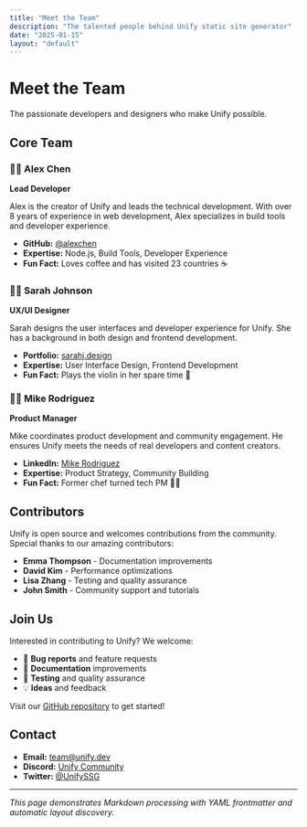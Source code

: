 ```yaml
---
title: "Meet the Team"
description: "The talented people behind Unify static site generator"
date: "2025-01-15"
layout: "default"
---
```


# Meet the Team

The passionate developers and designers who make Unify possible.

## Core Team

### 👨‍💻 Alex Chen
**Lead Developer**

Alex is the creator of Unify and leads the technical development. With over 8 years of experience in web development, Alex specializes in build tools and developer experience.

- **GitHub:** [@alexchen](https://github.com/alexchen)
- **Expertise:** Node.js, Build Tools, Developer Experience
- **Fun Fact:** Loves coffee and has visited 23 countries ☕

### 👩‍🎨 Sarah Johnson
**UX/UI Designer**

Sarah designs the user interfaces and developer experience for Unify. She has a background in both design and frontend development.

- **Portfolio:** [sarahj.design](https://sarahj.design)
- **Expertise:** User Interface Design, Frontend Development
- **Fun Fact:** Plays the violin in her spare time 🎻

### 👨‍💼 Mike Rodriguez
**Product Manager**

Mike coordinates product development and community engagement. He ensures Unify meets the needs of real developers and content creators.

- **LinkedIn:** [Mike Rodriguez](https://linkedin.com/in/mike-rodriguez)
- **Expertise:** Product Strategy, Community Building
- **Fun Fact:** Former chef turned tech PM 👨‍🍳

## Contributors

Unify is open source and welcomes contributions from the community. Special thanks to our amazing contributors:

- **Emma Thompson** - Documentation improvements
- **David Kim** - Performance optimizations  
- **Lisa Zhang** - Testing and quality assurance
- **John Smith** - Community support and tutorials

## Join Us

Interested in contributing to Unify? We welcome:

- 🐛 **Bug reports** and feature requests
- 📖 **Documentation** improvements
- 🧪 **Testing** and quality assurance
- 💡 **Ideas** and feedback

Visit our [GitHub repository](https://github.com/fwdslsh/unify) to get started!

## Contact

- **Email:** team@unify.dev
- **Discord:** [Unify Community](https://discord.gg/unify)
- **Twitter:** [@UnifySSG](https://twitter.com/UnifySSG)

---

*This page demonstrates Markdown processing with YAML frontmatter and automatic layout discovery.*